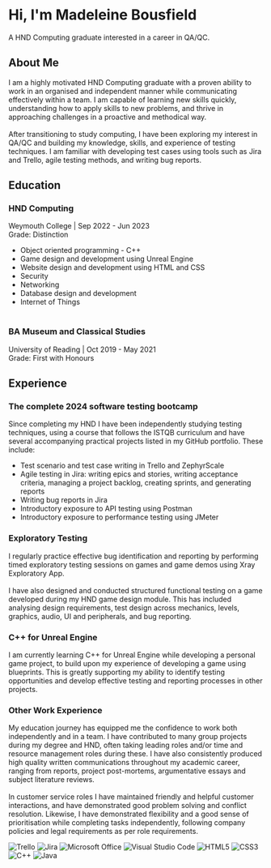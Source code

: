 # Hi, I'm Madeleine Bousfield
A HND Computing graduate interested in a career in QA/QC. 

## About Me 
I am a highly motivated HND Computing graduate with a proven ability to work in an organised and independent manner while communicating effectively within a team. I am capable of learning new skills quickly, understanding how to apply skills to new problems, and thrive in approaching challenges in a proactive and methodical way.
<br><br>After transitioning to study computing, I have been exploring my interest in QA/QC and building my knowledge, skills, and experience of testing techniques. I am familiar with developing test cases using tools such as Jira and Trello, agile testing methods, and writing bug reports.  

## Education
### HND Computing 
Weymouth College | Sep 2022 - Jun 2023
<br>Grade: Distinction
<br>
* Object oriented programming - C++
* Game design and development using Unreal Engine
* Website design and development using HTML and CSS
* Security
* Networking
* Database design and development
* Internet of Things
<br><br>
### BA Museum and Classical Studies
University of Reading | Oct 2019 - May 2021
<br>Grade: First with Honours

## Experience 
### The complete 2024 software testing bootcamp 
Since completing my HND I have been independently studying testing techniques, using a course that follows the ISTQB curriculum  and have several accompanying practical projects listed in my GitHub portfolio. These include:
* Test scenario and test case writing in Trello and ZephyrScale
* Agile testing in Jira: writing epics and stories, writing acceptance criteria, managing a project backlog, creating sprints, and generating reports
* Writing bug reports in Jira
* Introductory exposure to API testing using Postman
* Introductory exposure to performance testing using JMeter

### Exploratory Testing
I regularly practice effective bug identification and reporting by performing timed exploratory testing sessions on 
games and game demos using Xray Exploratory App.
<br><br>
I have also designed and conducted structured functional testing on a game developed during my HND game 
design module. This has included analysing design requirements, test design across mechanics, levels, graphics, 
audio, UI and peripherals, and bug reporting.

### C++ for Unreal Engine
I am currently learning C++ for Unreal Engine while developing a personal game project, to build upon my 
experience of developing a game using blueprints. This is greatly supporting my ability to identify testing 
opportunities and develop effective testing and reporting processes in other projects.

### Other Work Experience
My education journey has equipped me the confidence to work both independently and in a team. I have contributed to many group projects during my degree and HND, often taking leading roles and/or time and resource management roles during these. I have also consistently produced high quality written communications throughout my academic career, ranging from reports, project post-mortems, argumentative essays and subject literature reviews. 
<br><br>In customer service roles I have maintained friendly and helpful customer interactions, and have demonstrated good problem solving and conflict resolution. Likewise, I have demonstrated flexibility and a good sense of prioritisation while completing tasks independently, following company policies and legal requirements as per role requirements.

![Trello](https://img.shields.io/badge/Trello-%23026AA7.svg?style=for-the-badge&logo=Trello&logoColor=white) ![Jira](https://img.shields.io/badge/jira-%230A0FFF.svg?style=for-the-badge&logo=jira&logoColor=white) ![Microsoft Office](https://img.shields.io/badge/Microsoft_Office-D83B01?style=for-the-badge&logo=microsoft-office&logoColor=white) ![Visual Studio Code](https://img.shields.io/badge/Visual%20Studio%20Code-0078d7.svg?style=for-the-badge&logo=visual-studio-code&logoColor=white) ![HTML5](https://img.shields.io/badge/html5-%23E34F26.svg?style=for-the-badge&logo=html5&logoColor=white) ![CSS3](https://img.shields.io/badge/css3-%231572B6.svg?style=for-the-badge&logo=css3&logoColor=white) ![C++](https://img.shields.io/badge/c++-%2300599C.svg?style=for-the-badge&logo=c%2B%2B&logoColor=white) ![Java](https://img.shields.io/badge/java-%23ED8B00.svg?style=for-the-badge&logo=openjdk&logoColor=white)

